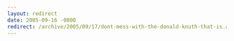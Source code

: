 ```yaml
---
layout: redirect
date: 2005-09-16 -0800
redirect: /archive/2005/09/17/dont-mess-with-the-donald-knuth-that-is.aspx/
---
```

